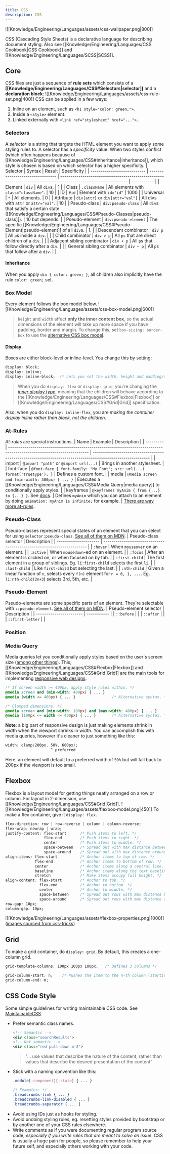 ```yaml
---
title: CSS
description: CSS
---
```


![[Knowledge/Engineering/Languages/assets/css-wallpaper.png|800]]

*CSS* (Cascading Style Sheets) is a declarative language for describing document styling. Also see [[Knowledge/Engineering/Languages/CSS Cookbook|CSS Cookbook]] and [[Knowledge/Engineering/Languages/SCSS|SCSS]].

## Core
CSS files are just a sequence of **rule sets** which consists of a **[[Knowledge/Engineering/Languages/CSS#Selectors|selector]]** and a **declaration block**:
![[Knowledge/Engineering/Languages/assets/css-rule-set.png|400]]
CSS can be applied in a few ways:
1. Inline on an element, such as `<h1 style="color: green;">`.
2. Inside a `<style>` element.
3. Linked externally with `<link ref="stylesheet" href="...">`.

### Selectors
A *selector* is a string that targets the HTML element you want to apply some styling rules to. A selector has a *specificity* value. When two styles conflict (which often happens because of [[Knowledge/Engineering/Languages/CSS#Inheritance|inheritance]], which style is chosen is based on which selector has a higher specificity.
| Selector                    | Syntax                           | Result                                                                                                          | Specificity |
| --------------------------- | -------------------------------- | --------------------------------------------------------------------------------------------------------------- | ----------- |
| Element                     | `div`                            | All `div`s.                                                                                                     | 1            | 
| Class                       | `.className`                     | All elements with `class="className"`.                                                                          | 10            |
| ID                          | `#id`                            | Element with `id="id"`                                                                                          | 1000            |
| Universal                   | `*`                              | All elements.                                                                                                   | 0            |
| Attribute                   | `div[attr]` or `div[attr="val"]` | All divs with `attr` or `attr="val"`.                                                                           | 10            |
| Pseudo-class                | `div:pseudo-class`               | All `div`s that satisfy a certain state ([[Knowledge/Engineering/Languages/CSS#Pseudo-Classes\|pseudo-class]]). | 10 but depends.            |
| Pseudo-element              | `div:pseudo-element`             | The specific [[Knowledge/Engineering/Languages/CSS#Pseudo-Element\|pseudo-element]] of all `div`s.              | 1.            |
| Descendant combinator       | `div p`                          | All `p`s inside a `div`.                                                                                        |             |
| Child combinator            | `div > p`                        | All `ps` that are direct children of a `div`.                                                                   |             |
| Adjacent sibling combinator | `div + p`                        | All `p`s that follow directly after a `div`.                                                                    |             |
| General sibling combinator  | `div ~ p`                        | All `p`s that follow after a `div`.                                                                             |             |

#### Inheritance
When you apply `div { color: green; }`, all children also implicitly have the rule `color: green;` set.

### Box Model
Every element follows the box model below.
![[Knowledge/Engineering/Languages/assets/css-box-model.png|600]]
> `height` and `width` affect **only the inner content box**, so the actual dimensions of the element will take up more space if you have padding, border and margin. To change this, set `box-sizing: border-box` to use the [alternative CSS box model](https://developer.mozilla.org/en-US/docs/Learn/CSS/Building_blocks/The_box_model#the_alternative_css_box_model).

#### Display
Boxes are either block-level or inline-level. You change this by setting:
```css
display: block;        
display: inline;        
display: inline-block;  /* Lets you set the width, height and padding/margins. */
```
> When you do `display: flex` or `display: grid`, you're changing the *[inner display type](https://developer.mozilla.org/en-US/docs/Learn/CSS/Building_blocks/The_box_model#inner_display_type)*, meaning that the children will behave according to the [[Knowledge/Engineering/Languages/CSS#Flexbox|Flexbox]] or [[Knowledge/Engineering/Languages/CSS#Grid|Grid]] specification.

Also, when you do `display: inline-flex`, you are *making the container display inline rather than block, not the children*.

### At-Rules
*At-rules* are special instructions.
| Name      | Example                                                                                                               | Description                                                                                                |
| --------- | --------------------------------------------------------------------------------------------------------------------- | ---------------------------------------------------------------------------------------------------------- |
| import    | `@import "path"` or `@import url(...)`                                                                                | Brings in another stylesheet.                                                                              |
| font-face | `@font-face { font-family: "My Font"; src: url(...) format('truetype'); }`                                            | Defines a custom font.                                                                                     |
| media     | `@media screen and (min-width: 300px) { ... }`                                                                        | Executes a [[Knowledge/Engineering/Languages/CSS#Media Query\|media query]] to conditionally apply styles. |
| keyframes | `@keyframes myAnim { from {...} to {...} }`. See [docs](https://developer.mozilla.org/en-US/docs/Web/CSS/@keyframes). | Defines `myAnim` which you can attach to an element by doing `animation: myAnim 1s infinite;` for example.      | 
[There are way more at-rules](https://developer.mozilla.org/en-US/docs/Web/CSS/At-rule).

### Pseudo-Class
Pseudo-classes represent special states of an element that you can select for using `selector:pseudo-class`. [See all of them on MDN](https://developer.mozilla.org/en-US/docs/Web/CSS/Pseudo-classes).
| Pseudo-class selector | Description                                                            |
| --------------------- | ---------------------------------------------------------------------- |
| `:hover`              | When `mouseover` on an element. |
| `:active`             | When `mousedown`-ed on an element.                                                                        |
| `:focus`             | After an element is clicked on, or when focused on by tab.                                                                       |
| `:first-child`        | The first element in a group of siblings. Eg. `li:first-child` selects the first `li`.                                                                       |
| `:last-child`         | Like `first-child` but selecting the last.                                                                       |
| `:nth-child`          | Given a linear function of `n`, selects every `f(n)` element for `n = 0, 1, ...`. Eg. `li:nth-child(2n+3`) selects 3rd, 5th, etc.                                                                        |

### Pseudo-Element
Pseudo-elements are some specific parts of an element. They're selectable with `::pseudo-element`. [See all of them on MDN](https://developer.mozilla.org/en-US/docs/Web/CSS/Pseudo-elements).
| Pseudo-element selector | Description |
| ----------------------- | ----------- |
| `::before`              |             |
| `::after`               |             |
| `::first-letter`        |             | 

### Position

### Media Query
Media queries let you conditionally apply styles based on the user's screen size ([among other things](https://developer.mozilla.org/en-US/docs/Web/CSS/Media_Queries/Using_media_queries)). This, [[Knowledge/Engineering/Languages/CSS#Flexbox|Flexbox]] and [[Knowledge/Engineering/Languages/CSS#Grid|Grid]] are the main tools for implementing [responsive web designs](https://developer.mozilla.org/en-US/docs/Learn/CSS/CSS_layout/Responsive_Design). 
```css
/* If screen width >= 400px, apply style rules within. */
@media screen and (min-width: 400px) { ... }
@media (width <= 400px) { ... }                /* Alternative syntax. */

/* Clamped dimensions. */
@media screen and (min-width: 100px) and (max-width: 400px) { ... }
@media (100px <= width <= 400px) { ... }       /* Alternative syntax. */
```

**Note**: a big part of responsive design is just making elements shrink in width when the viewport shrinks in width. You can accomplish this with media queries, however it's cleaner to just something like this:
```css
width: clamp(200px, 50%, 600px);
                    ^ preferred
```
Here, an element will default to a preferred width of `50%` but will fall back to 200px if the viewport is too small.

## Flexbox
Flexbox is a layout model for getting things neatly arranged on a row or column. For layout in 2-dimension, use [[Knowledge/Engineering/Languages/CSS#Grid|Grid]].
![[Knowledge/Engineering/Languages/assets/flexbox-model.png|450]]
To make a flex container, give it `display: flex`. 
```css
flex-direction: row | row-reverse | column | column-reverse;
flex-wrap: nowrap | wrap;
justify-content: flex-start      /* Push items to left. */
                 flex-end        /* Push items to right. */
                 center          /* Push items to middle. */
                 space-between   /* Spread out with max distance between. */
                 space-around    /* Spread out with max distance around. */
align-items: flex-start          /* Anchor items to top of row. */
             flex-end            /* Anchor items to bottom of row. */
             center              /* Anchor items along a central line. */
             baseline            /* Anchor items along the text baseline. */
             stretch             /* Make items occupy full height. */
align-content: flex-start        /* Anchor to top. */ 
               flex-end          /* Anchor to bottom. */
               center            /* Anchor to middle. */
               space-between     /* Spread out rows with max distance between. */
               space-around      /* Spread out rows with max distance around. */
row-gap: 10px;
column-gap: 10px;
```
![[Knowledge/Engineering/Languages/assets/flexbox-properties.png|1000]]
([images sourced from css-tricks](https://css-tricks.com/snippets/css/a-guide-to-flexbox/))

## Grid
To make a grid container, do `display: grid`. By default, this creates a one-column grid.

```css
grid-template-columns: 100px 100px 100px;   /* Defines 3 columns */

grid-column-start: n;    /* Pushes the item to the n-th column (starting from n = 1, not n = 0) */
grid-column-end: m;     
```


## CSS Code Style
Some simple guidelines for writing maintainable CSS code. See [MaintainableCSS](https://maintainablecss.com/).
- Prefer semantic class names.
    ```html
    <!-- Semantic -->
    <div class="searchResults">
    <!-- Not semantic -->
    <div class="red pull-down m-2">
    ```
    > "... use values that describe the nature of the content, rather than values that describe the desired presentation of the content"
- Stick with a naming convention like this:
    ```css
    .module[-component][-state] { ... }

    /* Examples: */
    .breadcrumbs-link { ... }
    .breadcrumbs-link-disabled { ... }
    .breadcrumbs-separator { ... }
    ```
- Avoid using IDs just as hooks for styling.
- Avoid undoing styling rules, eg. resetting styles provided by bootstrap or by another one of your CSS rules elsewhere.
- Write comments as if you were documenting regular program source code, *especially if you write rules that are meant to solve an issue*. CSS is usually a huge pain for people, so please remember to help your future self, and especially others working with your code.
